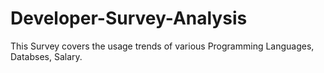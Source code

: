 # Developer-Survey-Analysis

This Survey covers the usage trends of various Programming Languages, Databses, Salary.
